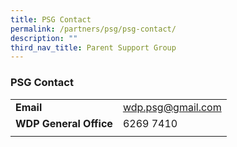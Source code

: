 ```yaml
---
title: PSG Contact
permalink: /partners/psg/psg-contact/
description: ""
third_nav_title: Parent Support Group
---
```

### **PSG Contact**

|  |  |
|---|---|
| **Email** | [wdp.psg@gmail.com](mailto:wdp.psg@gmail.com) |
| **WDP General Office** | 6269 7410 |
|  |  |

